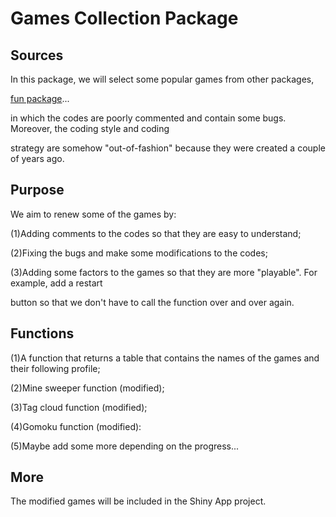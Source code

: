 
# Games Collection Package

## Sources

In this package, we will select some popular games from other packages,

[fun package](https://github.com/yihui/fun)...

in which the codes are poorly commented and contain some bugs. Moreover, the coding style and coding

strategy are somehow "out-of-fashion" because they were created a couple of years ago.

## Purpose

We aim to renew some of the games by:

(1)Adding comments to the codes so that they are easy to understand;

(2)Fixing the bugs and make some modifications to the codes;

(3)Adding some factors to the games so that they are more "playable". For example, add a restart 

button so that we don't have to call the function over and over again.

## Functions

(1)A function that returns a table that contains the names of the games and their following profile;

(2)Mine sweeper function (modified);

(3)Tag cloud function (modified);

(4)Gomoku function (modified):

(5)Maybe add some more depending on the progress...

## More

The modified games will be included in the Shiny App project.




